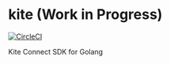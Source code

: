# kite (Work in Progress)
[![CircleCI](https://circleci.com/gh/alwindoss/kite.svg?style=svg)](https://circleci.com/gh/alwindoss/kite)

Kite Connect SDK for Golang
